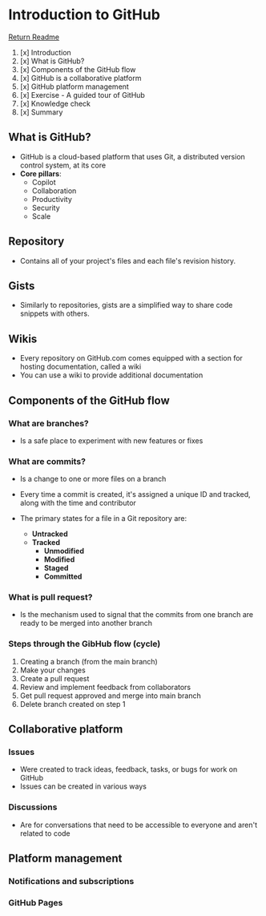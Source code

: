 # Introduction to GitHub

[Return Readme](../README.md)

1. [x] Introduction
2. [x] What is GitHub?
3. [x] Components of the GitHub flow
4. [x] GitHub is a collaborative platform
5. [x] GitHub platform management
6. [x] Exercise - A guided tour of GitHub
7. [x] Knowledge check
8. [x] Summary

## What is GitHub?

- GitHub is a cloud-based platform that uses Git, a distributed version control system, at its core
- **Core pillars**:
  - Copilot
  - Collaboration
  - Productivity
  - Security
  - Scale

## Repository

- Contains all of your project's files and each file's revision history.

## Gists

- Similarly to repositories, gists are a simplified way to share code snippets with others.

## Wikis

- Every repository on GitHub.com comes equipped with a section for hosting documentation, called a wiki
- You can use a wiki to provide additional documentation

## Components of the GitHub flow

### What are **branches**?

- Is a safe place to experiment with new features or fixes

### What are **commits**?

- Is a change to one or more files on a branch
- Every time a commit is created, it's assigned a unique ID and tracked, along with the time and contributor

- The primary states for a file in a Git repository are:

  - **Untracked**
  - **Tracked**
    - **Unmodified**
    - **Modified**
    - **Staged**
    - **Committed**

### What is **pull request**?

- Is the mechanism used to signal that the commits from one branch are ready to be merged into another branch

### Steps through the GibHub flow (cycle)

1. Creating a branch (from the main branch)
2. Make your changes
3. Create a pull request
4. Review and implement feedback from collaborators
5. Get pull request approved and merge into main branch
6. Delete branch created on step 1

## Collaborative platform

### Issues

- Were created to track ideas, feedback, tasks, or bugs for work on GitHub
- Issues can be created in various ways

### Discussions

- Are for conversations that need to be accessible to everyone and aren't related to code

## Platform management

### Notifications and subscriptions

### GitHub Pages
